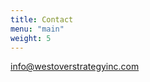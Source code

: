 ```yaml
---
title: Contact
menu: "main"
weight: 5
---
```

[info@westoverstrategyinc.com](mailto:info@westoverstrategyinc.com)
